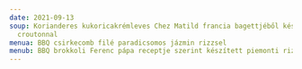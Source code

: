 ```yaml
---
date: 2021-09-13
soup: Korianderes kukoricakrémleves Chez Matild francia bagettjéből készült
  croutonnal
menua: BBQ csirkecomb filé paradicsomos jázmin rizzsel
menub: BBQ brokkoli Ferenc pápa receptje szerint készített piemonti rizottóval
---
```

